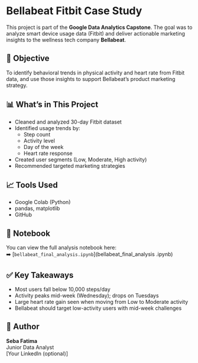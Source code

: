# Bellabeat Fitbit Case Study

This project is part of the **Google Data Analytics Capstone**. The goal was to analyze smart device usage data (Fitbit) and deliver actionable marketing insights to the wellness tech company **Bellabeat**.

## 🧠 Objective

To identify behavioral trends in physical activity and heart rate from Fitbit data, and use those insights to support Bellabeat’s product marketing strategy.

## 📊 What’s in This Project

- Cleaned and analyzed 30-day Fitbit dataset
- Identified usage trends by:
  - Step count
  - Activity level
  - Day of the week
  - Heart rate response
- Created user segments (Low, Moderate, High activity)
- Recommended targeted marketing strategies

## 📈 Tools Used

- Google Colab (Python)
- pandas, matplotlib
- GitHub

## 📎 Notebook

You can view the full analysis notebook here:  
➡️ [`bellabeat_final_analysis.ipynb`](bellabeat_final_analysis .ipynb)

## ✅ Key Takeaways

- Most users fall below 10,000 steps/day
- Activity peaks mid-week (Wednesday); drops on Tuesdays
- Large heart rate gain seen when moving from Low to Moderate activity
- Bellabeat should target low-activity users with mid-week challenges

## 📌 Author

**Seba Fatima**  
Junior Data Analyst  
[Your LinkedIn (optional)]  
